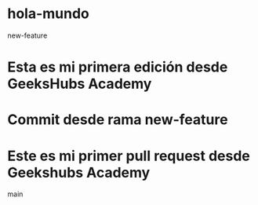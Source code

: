 # hola-mundo

new-feature
# Esta es mi primera edición desde GeeksHubs Academy

# Commit desde rama new-feature

# Este es mi primer pull request desde Geekshubs Academy
main
